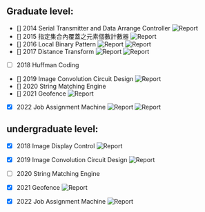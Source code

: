 
## Graduate level:
- [] 2014 Serial Transmitter and Data Arrange Controller 
	![Report](https://img.shields.io/badge/area-3725-red.svg)
- [] 2015 指定集合內覆蓋之元素個數計數器 
	![Report](https://img.shields.io/badge/area-6777-red.svg)
- [] 2016 Local Binary Pattern
	![Report](https://img.shields.io/badge/area-6283-red.svg) ![Report](https://img.shields.io/badge/time-1587670-blue.svg)
- [] 2017 Distance Transform
	![Report](https://img.shields.io/badge/area-8301-red.svg) ![Report](https://img.shields.io/badge/time-963240-blue.svg) 
- [ ] 2018 Huffman Coding
- [] 2019 Image Convolution Circuit Design
	![Report](https://img.shields.io/badge/area-49413-red.svg)
- [] 2020 String Matching Engine
- [] 2021 Geofence
	![Report](https://img.shields.io/badge/area-74464-red.svg)
- [x] 2022 Job Assignment Machine
	![Report](https://img.shields.io/badge/area-7105-red.svg) ![Report](https://img.shields.io/badge/cycle-3628765-green.svg) 
## undergraduate level:
- [x] 2018 Image Display Control
	![Report](https://img.shields.io/badge/area-152156-red.svg)
- [x] 2019 Image Convolution Circuit Design
	![Report](https://img.shields.io/badge/area-26248-red.svg)
- [ ] 2020 String Matching Engine
- [x] 2021 Geofence
	![Report](https://img.shields.io/badge/area-21901-red.svg)
- [x] 2022 Job Assignment Machine
	![Report](https://img.shields.io/badge/area-7648-red.svg)
	
 
